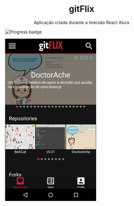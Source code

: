 <h1 align=center> gitFlix </h1>   
   
<p align=center> Aplicação criada durante a Imersão React Alura </p>   
   
![Progress badge](https://img.shields.io/badge/Progress-Under%20Development-red)

<img src="https://raw.githubusercontent.com/EricMGS/gitflix-app/master/image.png" alt="Project Image" width=300/>   

